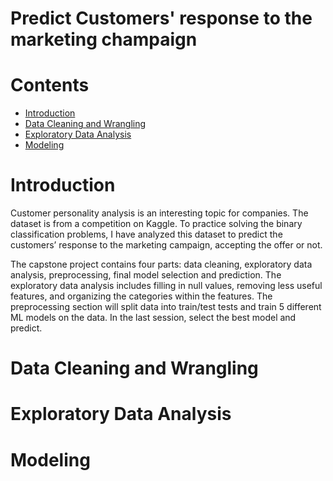 
Predict Customers' response to the marketing champaign
======================================================

Contents
========

* [Introduction](#introduction)
* [Data Cleaning and Wrangling](#data-cleaning-and-wrangling)
* [Exploratory Data Analysis](#exploratory-data-analysis)
* [Modeling](#modeling)

# Introduction


Customer personality analysis is an interesting topic for companies. The dataset is from a competition on Kaggle. To 
practice solving the binary classification problems, I have analyzed this dataset to predict the customers’ response to 
the marketing campaign, accepting the offer or not.



The capstone project contains four parts: data cleaning, exploratory data analysis, preprocessing, final model selection
 and prediction. The exploratory data analysis includes filling in null values, removing less useful features, and 
organizing the categories within the features. The preprocessing section will split data into train/test tests and train
 5 different ML models on the data. In the last session, select the best model and predict.
# Data Cleaning and Wrangling

# Exploratory Data Analysis

# Modeling
